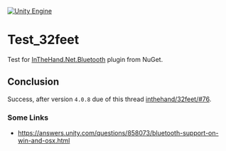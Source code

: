 [![Unity Engine](https://img.shields.io/badge/Unity%20Engine-2020.1.0f1-blue.svg)](https://unity3d.com/get-unity/download/archive)

# Test_32feet

Test for [InTheHand.Net.Bluetooth](https://www.nuget.org/packages/InTheHand.Net.Bluetooth/) plugin from NuGet.

## Conclusion

Success, after version `4.0.8` due of this thread 
[inthehand/32feet/#76](https://github.com/inthehand/32feet/issues/76#event-3624411972).

### Some Links

* https://answers.unity.com/questions/858073/bluetooth-support-on-win-and-osx.html
